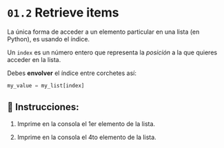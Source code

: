 # `01.2` Retrieve items

La única forma de acceder a un elemento particular en una lista (en Python), es usando el índice.

Un `index` es un número entero que representa la *posición* a la que quieres acceder en la lista.

Debes **envolver** el índice entre corchetes así:

```py
my_value = my_list[index]
```

## 📝 Instrucciones:

1. Imprime en la consola el 1er elemento de la lista.

2. Imprime en la consola el 4to elemento de la lista.
